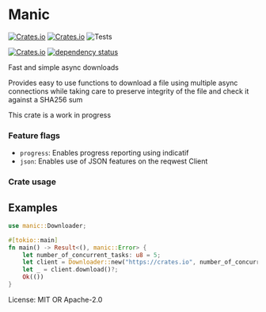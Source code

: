 # Manic

[![Crates.io](https://img.shields.io/crates/l/manic)](https://github.com/x0f5c3/manic)
[![Crates.io](https://img.shields.io/crates/v/manic)](https://crates.io/crates/manic)
![Tests](https://github.com/x0f5c3/manic/actions/workflows/fmt_and_clippy.yml/badge.svg)

[![Crates.io](https://img.shields.io/crates/d/manic)](https://crates.io/crates/manic)
[![dependency status](https://deps.rs/crate/manic/0.6.4/status.svg)](https://deps.rs/crate/manic/0.6.4)


Fast and simple async downloads

Provides easy to use functions to download a file using multiple async connections
while taking care to preserve integrity of the file and check it against a SHA256 sum

This crate is a work in progress



### Feature flags

- `progress`: Enables progress reporting using indicatif
- `json`: Enables use of JSON features on the reqwest Client


### Crate usage

## Examples



```rust
use manic::Downloader;

#[tokio::main]
fn main() -> Result<(), manic::Error> {
    let number_of_concurrent_tasks: u8 = 5;
    let client = Downloader::new("https://crates.io", number_of_concurrent_tasks)?;
    let _ = client.download()?;
    Ok(())
}
```



License: MIT OR Apache-2.0
